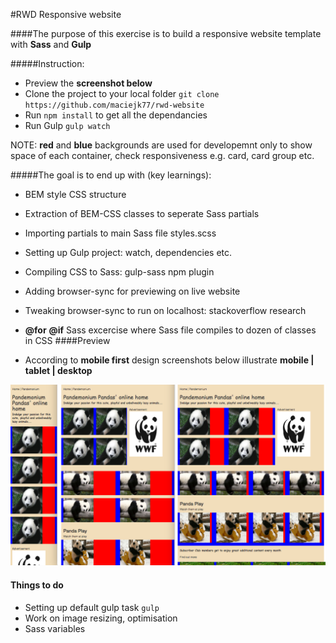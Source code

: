 #RWD Responsive website

####The purpose of this exercise is to build a responsive website template with **Sass** and **Gulp**

#####Instruction:

- Preview the **screenshot below**
- Clone the project to your local folder ```git clone https://github.com/maciejk77/rwd-website ```
- Run ```npm install``` to get all the dependancies
- Run Gulp ```gulp watch```

NOTE: **red** and **blue** backgrounds are used for developemnt only to show space of each container,
check responsiveness e.g. card, card group etc.

#####The goal is to end up with (key learnings):

- BEM style CSS structure
- Extraction of BEM-CSS classes to seperate Sass partials
- Importing partials to main Sass file styles.scss
- Setting up Gulp project: watch, dependencies etc.
- Compiling CSS to Sass: gulp-sass npm plugin
- Adding browser-sync for previewing on live website
- Tweaking browser-sync to run on localhost: stackoverflow research
- **@for** **@if** Sass excercise where Sass file compiles to dozen of classes in CSS
####Preview

- According to **mobile first** design screenshots below illustrate **mobile | tablet | desktop**

![rwd-website screenshot](https://raw.githubusercontent.com/maciejk77/rwd-website/master/img/screenshot.png)

#### Things to do

- Setting up default gulp task ```gulp```
- Work on image resizing, optimisation
- Sass variables






